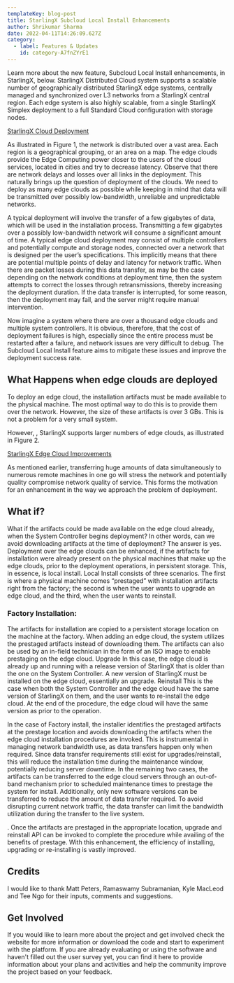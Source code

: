 ```yaml
---
templateKey: blog-post
title: StarlingX Subcloud Local Install Enhancements
author: Shrikumar Sharma
date: 2022-04-11T14:26:09.627Z
category:
  - label: Features & Updates
    id: category-A7fnZYrE1
---
```


Learn more about the new feature, Subcloud Local Install enhancements, in StarlingX, below.
StarlingX Distributed Cloud system supports a scalable number of geographically distributed StarlingX edge systems, centrally managed and synchronized over L3 networks from a StarlingX central region. Each edge system is also highly scalable, from a single StarlingX Simplex deployment to a full Standard Cloud configuration with storage nodes.

[StarlingX Cloud Deployment](/img/StarlingX_CloudDeployment.png)

As illustrated in Figure 1, the network is distributed over a vast area. Each region is a geographical grouping, or an area on a map. The edge clouds provide the Edge Computing power closer to the users of the cloud services, located in cities and try to decrease latency. Observe that there are network delays and losses over all links in the deployment.
This naturally brings up the question of deployment of the clouds. We need to deploy as many edge clouds as possible while keeping in mind that data will be transmitted over possibly low-bandwidth, unreliable and unpredictable networks. 

A typical deployment will involve the transfer of a few gigabytes of data, which will be used in the installation process. Transmitting a few gigabytes over a possibly low-bandwidth network will consume a significant amount of time.
A typical edge cloud deployment may consist of multiple controllers and potentially compute and storage nodes, connected over a network that is designed per the user’s specifications. This implicitly means that there are potential multiple points of delay and latency for network traffic.
When there are packet losses during this data transfer, as may be the case depending on the network conditions at deployment time, then the system attempts to correct the losses through retransmissions, thereby increasing the deployment duration. If the data transfer is interrupted, for some reason, then the deployment may fail, and the server might require manual intervention.

Now imagine a system where there are over a thousand edge clouds and multiple system controllers. It is obvious, therefore, that the cost of deployment failures is high, especially since the entire process must be restarted after a failure, and network issues are very difficult to debug. 
The Subcloud Local Install feature aims to mitigate these issues and improve the deployment success rate.

## What Happens when edge clouds are deployed

To deploy an edge cloud, the installation artifacts must be made available to the physical machine. The most optimal way to do this is to provide them over the network. However, the size of these artifacts is over 3 GBs. This is not a problem for a very small system.

However, , StarlingX supports larger numbers of edge clouds, as illustrated in Figure 2.

[StarlingX Edge Cloud Improvements](/img/StarlingX_EdgeCloud_Improvements)

As mentioned earlier, transferring huge amounts of data simultaneously to numerous remote machines in one go will stress the network and potentially quality compromise network quality of service. This forms the motivation for an enhancement in the way we approach the problem of deployment.

## What if?
What if the artifacts could be made available on the edge cloud already, when the System Controller begins deployment? In other words, can we avoid downloading artifacts at the time of deployment?
The answer is yes.
Deployment over the edge clouds can be enhanced, if the artifacts for installation were already present on the physical machines that make up the edge clouds, prior to the deployment operations, in persistent storage. This, in essence, is local install.
Local Install consists of three scenarios. The first is where a physical machine comes “prestaged” with installation artifacts right from the factory; the second is when the user wants to upgrade an edge cloud, and the third, when the user wants to reinstall.

### Factory Installation:
The artifacts for installation are copied to a persistent storage location on the machine at the factory. When adding an edge cloud, the system utilizes the prestaged artifacts instead of downloading them.
The artifacts can also be used by an in-field technician in the form of an ISO image to enable prestaging on the edge cloud. 
Upgrade
In this case, the edge cloud is already up and running with a release version of StarlingX that is older than the one on the System Controller. A new version of StarlingX must be installed on the edge cloud, essentially an upgrade.
Reinstall
This is the case when both the System Controller and the edge cloud have the same version of StarlingX on them, and the user wants to re-install the edge cloud. At the end of the procedure, the edge cloud will have the same version as prior to the operation.

In the case of Factory install, the installer identifies the prestaged artifacts at the prestage location and avoids downloading the artifacts when the edge cloud installation procedures are invoked. This is instrumental in managing network bandwidth use, as data transfers happen only when required. Since data transfer requirements still exist for upgrades/reinstall, this will reduce the installation time during the maintenance window, potentially reducing server downtime.
In the remaining two cases, the artifacts can be transferred to the edge cloud servers through an out-of-band mechanism prior to scheduled maintenance times to prestage the system for install. Additionally, only new software versions can be transferred to reduce the amount of data transfer required. To avoid disrupting current network traffic, the data transfer can limit the bandwidth utilization during the transfer to the live system. 

. Once the artifacts are prestaged in the appropriate location, upgrade and reinstall API can be invoked to complete the procedure while availing of the benefits of prestage.
With this enhancement, the efficiency of installing, upgrading or re-installing is vastly improved.

## Credits
I would like to thank Matt Peters, Ramaswamy Subramanian, Kyle MacLeod and Tee Ngo for their inputs, comments and suggestions.

## Get Involved

If you would like to learn more about the project and get involved check the website for more information or download the code and start to experiment with the platform.
If you are already evaluating or using the software and haven't filled out the user survey yet, you can find it here to provide information about your plans and activities and help the community improve the project based on your feedback.



